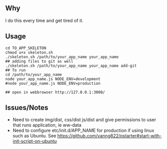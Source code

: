 ## Why
I do this every time and get tired of it. 

## Usage
	cd TO_APP_SKELETON
	chmod u+x skeleton.sh
	./skeleton.sh /path/to/your_app_name your_app_name
	## adding files to git as well
	./skeleton.sh /path/to/your_app_name your_app_name add-git
	## To run
	cd /path/to/your_app_name
	node your_app_name.js NODE_ENV=development
	#node your_app_name.js NODE_ENV=production
	
	## open in webbrowser http://127.0.0.1:3000/
	
## Issues/Notes
* Need to create img/dist, css/dist js/dist and give permissions to user that runs application, ie ww-data
* Need to configure etc/init.d/APP_NAME for production if using linux such as Ubuntu. See https://github.com/vanng822/pstarter#start-with-init-script-on-ubuntu